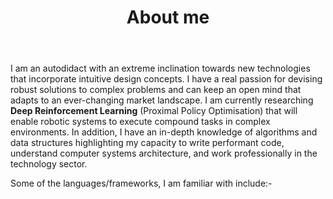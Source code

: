 ﻿---
title: 'About me'
avatar: './me.jpg'
skills:
  - Java
  - Python
  - JavaScript (ES6+)
  - Kotlin
  - React
  - Node.js
  - GatsbyJS
  - Firebase
  - Git
  - AWS
---

I am an autodidact with an extreme inclination towards new technologies that incorporate intuitive design concepts. I have a real passion for devising robust solutions to complex problems and can keep an open mind that adapts to an ever-changing market landscape. I am currently researching <b>Deep Reinforcement Learning</b> (Proximal Policy Optimisation) that will enable robotic systems to execute compound tasks in complex environments. In addition, I have an in-depth knowledge of algorithms and data structures highlighting my capacity to write performant code, understand computer systems architecture, and work professionally in the technology sector.

Some of the languages/frameworks, I am familiar with include:-
